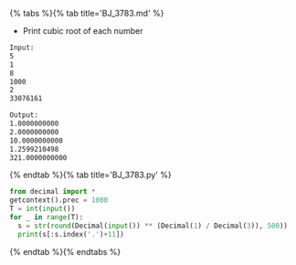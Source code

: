 {% tabs %}{% tab title='BJ_3783.md' %}

* Print cubic root of each number

```txt
Input:
5
1
8
1000
2
33076161

Output:
1.0000000000
2.0000000000
10.0000000000
1.2599210498
321.0000000000
```

{% endtab %}{% tab title='BJ_3783.py' %}

```py
from decimal import *
getcontext().prec = 1000
T = int(input())
for _ in range(T):
  s = str(round(Decimal(input()) ** (Decimal(1) / Decimal(3)), 500))
  print(s[:s.index('.')+11])
```

{% endtab %}{% endtabs %}
